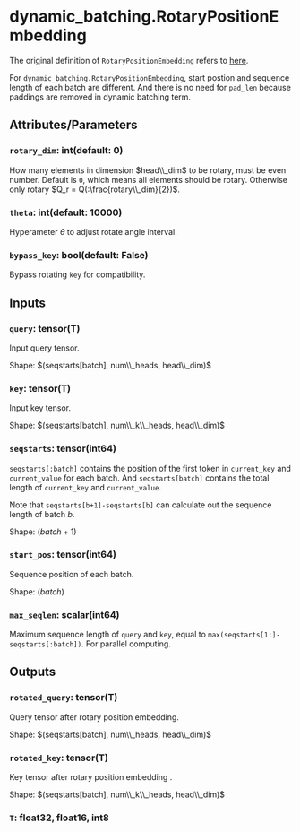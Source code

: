# dynamic_batching.RotaryPositionEmbedding

The original definition of `RotaryPositionEmbedding` refers to [here](../RotaryPositionEmbedding.md).

For `dynamic_batching.RotaryPositionEmbedding`, start postion and sequence length of each batch are different. And there is no need for `pad_len` because paddings are removed in dynamic batching term.

## Attributes/Parameters

### `rotary_dim`: int(default: 0)

How many elements in dimension $head\\_dim$ to be rotary, must be even number. Default is `0`, which means all elements should be rotary. Otherwise only rotary $Q_r = Q(:\frac{rotary\\_dim}{2})$.

### `theta`: int(default: 10000)

Hyperameter $\theta$ to adjust rotate angle interval.

### `bypass_key`: bool(default: False)

Bypass rotating `key` for compatibility.

## Inputs

### `query`: tensor(T)

Input query tensor.

Shape: $(seqstarts[batch], num\\_heads, head\\_dim)$

### `key`: tensor(T)

Input key tensor.

Shape: $(seqstarts[batch], num\\_k\\_heads, head\\_dim)$

### `seqstarts`: tensor(int64)

`seqstarts[:batch]` contains the position of the first token in `current_key` and `current_value` for each batch. And `seqstarts[batch]` contains the total length of `current_key` and `current_value`.

Note that `seqstarts[b+1]-seqstarts[b]` can calculate out the sequence length of batch $b$.

Shape: $(batch+1)$

### `start_pos`: tensor(int64)

Sequence position of each batch.

Shape: $(batch)$

### `max_seqlen`: scalar(int64)

Maximum sequence length of `query` and `key`, equal to `max(seqstarts[1:]-seqstarts[:batch])`. For parallel computing.

## Outputs

### `rotated_query`: tensor(T)

Query tensor after rotary position embedding.

Shape: $(seqstarts[batch], num\\_heads, head\\_dim)$

### `rotated_key`: tensor(T)

Key tensor after rotary position embedding .

Shape: $(seqstarts[batch], num\\_k\\_heads, head\\_dim)$

### `T`: float32, float16, int8
